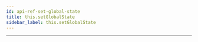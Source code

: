 ```yaml
---
id: api-ref-set-global-state
title: this.setGlobalState
sidebar_label: this.setGlobalState
---
```

___